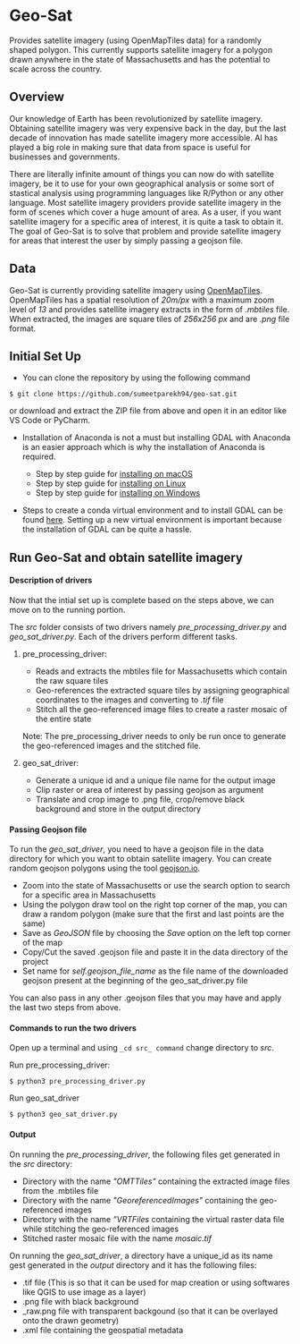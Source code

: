# Geo-Sat
Provides satellite imagery (using OpenMapTiles data) for a randomly shaped polygon. This currently supports satellite imagery for a polygon drawn anywhere in the state of Massachusetts and has the potential to scale across the country.

## Overview
Our knowledge of Earth has been revolutionized by satellite imagery. Obtaining satellite imagery was very expensive back in the day, but the last decade of innovation has made satellite imagery more accessible. AI has played a big role in making sure that data from space is useful for businesses and governments.

There are literally infinite amount of things you can now do with satellite imagery, be it to use for your own geographical analysis or some sort of stastical analysis using programming languages like R/Python or any other language. Most satellite imagery providers provide satellite imagery in the form of scenes which cover a huge amount of area. As a user, if you want satellite imagery for a specific area of interest, it is quite a task to obtain it. The goal of Geo-Sat is to solve that problem and provide satellite imagery for areas that interest the user by simply passing a geojson file.


## Data
Geo-Sat is currently providing satellite imagery using [OpenMapTiles](https://openmaptiles.org/). OpenMapTiles has a spatial resolution of _20m/px_ with a maximum zoom level of _13_ and provides satellite imagery extracts in the form of _.mbtiles_ file. When extracted, the images are square tiles of _256x256 px_ and are _.png_ file format.


## Initial Set Up

* You can clone the repository by using the following command

```
$ git clone https://github.com/sumeetparekh94/geo-sat.git
```

or download and extract the ZIP file from above and open it in an editor like VS Code or PyCharm.

* Installation of Anaconda is not a must but installing GDAL with Anaconda is an easier approach which is why the installation of Anaconda is required.

  * Step by step guide for [installing on macOS](https://docs.anaconda.com/anaconda/install/mac-os/)
  * Step by step guide for [installing on Linux](https://docs.anaconda.com/anaconda/install/linux/)
  * Step by step guide for [installing on Windows](https://docs.anaconda.com/anaconda/install/windows/)
   
* Steps to create a conda virtual environment and to install GDAL can be found [here](https://chrieke.medium.com/howto-install-python-for-geospatial-applications-1dbc82433c05). Setting up a new virtual environment is important because the installation of GDAL can be quite a hassle.


## Run Geo-Sat and obtain satellite imagery

#### Description of drivers

Now that the intial set up is complete based on the steps above, we can move on to the running portion.

The _src_ folder consists of two drivers namely _pre_processing_driver.py_ and _geo_sat_driver.py_. Each of the drivers perform different tasks.

1. pre_processing_driver:

   * Reads and extracts the mbtiles file for Massachusetts which contain the raw square tiles
   * Geo-references the extracted square tiles by assigning geographical coordinates to the images and converting to _.tif_ file
   * Stitch all the geo-referenced image files to create a raster mosaic of the entire state

   Note: The pre_processing_driver needs to only be run once to generate the geo-referenced images and the stitched file.

2. geo_sat_driver:

   * Generate a unique id and a unique file name for the output image
   * Clip raster or area of interest by passing geojson as argument
   * Translate and crop image to .png file, crop/remove black background and store in the output directory


#### Passing Geojson file 

To run the _geo_sat_driver_, you need to have a geojson file in the data directory for which you want to obtain satellite imagery. You can create random geojson polygons using the tool [geojson.io](https://geojson.io/). 

* Zoom into the state of Massachusetts or use the search option to search for a specific area in Massachusetts
* Using the polygon draw tool on the right top corner of the map, you can draw a random polygon (make sure that the first and last points are the same)
* Save as _GeoJSON_ file by choosing the _Save_ option on the left top corner of the map
* Copy/Cut the saved .geojson file and paste it in the data directory of the project
* Set name for _self.geojson_file_name_ as the file name of the downloaded geojson present at the beginning of the geo_sat_driver.py file

You can also pass in any other .geojson files that you may have and apply the last two steps from above.

#### Commands to run the two drivers

Open up a terminal and using `_cd src_ command` change directory to _src_.

Run pre_processing_driver:

```
$ python3 pre_processing_driver.py
```

Run geo_sat_driver

```
$ python3 geo_sat_driver.py
```

#### Output

On running the _pre_processing_driver_, the following files get generated in the _src_ directory:

* Directory with the name _"OMTTiles"_ containing the extracted image files from the .mbtiles file
* Directory with the name _"GeoreferencedImages"_ containing the geo-referenced images
* Directory with the name _"VRTFiles_ containing the virtual raster data file while stitching the geo-referenced images
* Stitched raster mosaic file with the name _mosaic.tif_

On running the _geo_sat_driver_, a directory have a unique_id as its name gest generated in the _output_ directory and it has the following files:
* .tif file (This is so that it can be used for map creation or using softwares like QGIS to use image as a layer)
* .png file with black background
* _raw.png file with transparent backgound (so that it can be overlayed onto the drawn geometry)
* .xml file containing the geospatial metadata
